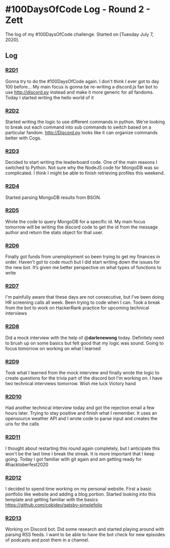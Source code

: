 # #100DaysOfCode Log - Round 2 - Zett

The log of my #100DaysOfCode challenge. Started on [Tuesday July 7, 2020].

## Log

### [R2D1](https://twitter.com/ZettStai/status/1280738867973222400) 
Gonna try to do the #100DaysOfCode again. I don't think I ever got to day 100 before... My main focus is gonna be re-writing a discord.js fan bot to use http://discord.py instead and make it more generic for all fandoms. Today I started writing the hello world of it

### [R2D2](https://twitter.com/ZettStai/status/1281447709212160000?s=20)
Started writing the logic to use different commands in python. We're looking to break out each command into sub commands to switch based on a particular fandom.  http://Discord.py looks like it can organize commands better with Cogs.

### [R2D3](https://twitter.com/ZettStai/status/1281808612201869312?s=20)
Decided to start writing the leaderboard code. One of the main reasons I switched to Python. Not sure why the NodeJS code for MongoDB was so complicated. I think I might be able to finish retrieving profiles this weekend.

### [R2D4](https://twitter.com/ZettStai/status/1282183500888592384?s=20)
Started parsing MongoDB results from BSON.

### [R2D5](https://twitter.com/ZettStai/status/1282547099091890177?s=20)
Wrote the code to query MongoDB for a specific id. My main focus tomorrow will be writing the discord code to get the id from the message author and return the stats object for that user.

### [R2D6](https://twitter.com/ZettStai/status/1283650469089304577?s=20)
Finally got funds from unemployment so been trying to get my finances in order. Haven’t got to code much but I did start writing down the issues for the new bot. It’s given me better perspective on what types of functions to write

### [R2D7](https://twitter.com/ZettStai/status/1284350988862668800?s=20)
I'm painfully aware that these days are not consecutive, but I've been doing HR screening calls all week. Been trying to code when I can. Took a break from the bot to work on HackerRank practice for upcoming technical interviews

### [R2D8](https://twitter.com/ZettStai/status/1284714306139942913?s=20)
Did a mock interview with the help of @__darlenewong__ today. Definitely need to brush up on some basics but felt good that my logic was sound. Going to focus tomorrow on working on what I learned

### [R2D9](https://twitter.com/ZettStai/status/1286555077927305216?s=20)
Took what I learned from the mock interview and finally wrote the logic to create questions for the trivia part of the discord bot I'm working on. I have two technical interviews tomorrow. Wish me luck Victory hand

### [R2D10](https://twitter.com/ZettStai/status/1288008452191563778?s=20)
Had another technical interview today and got the rejection email a few hours later. Trying to stay positive and finish what I remember. It uses an opensource weather API and I wrote code to parse input and creates the uris for the calls

### [R2D11](https://twitter.com/ZettStai/status/1288008452191563778?s=20)
I thought about restarting this round again completely, but I anticipate this won't be the last time I break the streak. It is more important that I keep going. Today I got familiar with git again and am getting ready for #hacktoberfest2020

### [R2D12](https://twitter.com/ZettStai/status/1312287751560019968?s=20)
I decided to spend time working on my personal website. First a basic portfolio like website and adding a blog portion. Started looking into this template and getting familiar with the basics https://github.com/cobidev/gatsby-simplefolio

### [R2D13](https://twitter.com/ZettStai/status/1312657030419685376?s=20)
Working on Discord bot. Did some research and started playing around with parsing RSS feeds. I want to be able to have the bot check for new episodes of podcasts and post them in a channel.

